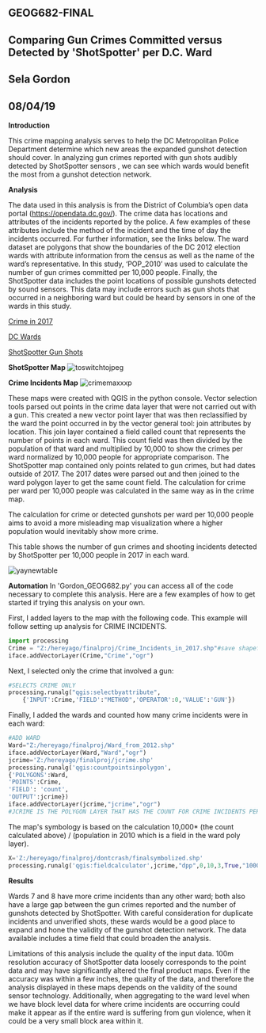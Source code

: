 ## GEOG682-FINAL
## Comparing  Gun Crimes Committed versus Detected by 'ShotSpotter' per D.C. Ward
## Sela Gordon
## 08/04/19

**Introduction**

This crime mapping analysis serves to help the DC Metropolitan Police Department determine which new areas the expanded gunshot detection should cover. In analyzing gun crimes reported  with gun shots audibly detected by ShotSpotter sensors , we can see which wards would benefit the most from a gunshot detection network. 

**Analysis**

The data used in this analysis is from the District of Columbia’s open data portal (https://opendata.dc.gov/). The crime data has locations and attributes of the incidents reported by the police. A few examples of these attributes include the method of the incident and the time of day the incidents occurred. For further information, see the links below. The ward dataset are polygons that show the boundaries of the DC 2012 election wards with attribute information from the census as well as the name of the ward’s representative. In this study, ‘POP_2010’ was used to calculate the number of gun crimes committed per 10,000 people. Finally, the ShotSpotter data includes the point locations of possible gunshots detected by sound sensors. This data may include errors such as gun shots that occurred in a neighboring ward but could be heard by sensors in one of the wards in this study.


[Crime in 2017](https://opendata.dc.gov/datasets/crime-incidents-in-2017)

[DC Wards](https://opendata.dc.gov/datasets/ward-from-2012)

[ShotSpotter Gun Shots](https://opendata.dc.gov/datasets/shot-spotter-gun-shots)



**ShotSpotter Map**
![toswitchtojpeg](https://user-images.githubusercontent.com/24280548/62432763-6b9edd80-b6ff-11e9-970f-a27ad171226c.jpg)





**Crime Incidents Map**
![crimemaxxxp](https://user-images.githubusercontent.com/24280548/62429888-de4d9000-b6e2-11e9-9dd4-b2cbb23a6053.png)





These maps were created with QGIS in the python console. Vector selection tools parsed out points in the crime data layer that were not carried out with a gun. This created a new vector point layer that was then reclassified by the ward the point occurred  in by the vector general tool: join attributes by location. This join layer contained a field called count that represents the number of points in each ward. This count field was then divided by the population of that ward and multiplied by 10,000 to show the crimes per ward normalized by 10,000 people for appropriate comparison. The ShotSpotter map contained only points related to gun crimes, but had dates outside of 2017. The 2017 dates were parsed out and then joined to the ward polygon layer to get the same count field. The calculation for crime per ward per 10,000 people was calculated in the same way as in the crime map. 

The calculation for crime or detected gunshots per ward per 10,000 people aims to avoid a more misleading map visualization where a higher population would inevitably show more crime. 

This table shows the number of gun crimes and shooting incidents detected by ShotSpotter per 10,000 people in 2017 in each ward.


![yaynewtable](https://user-images.githubusercontent.com/24280548/62432958-62624080-b700-11e9-9a7a-80ebe8ff8d74.JPG)








**Automation**
In 'Gordon_GEOG682.py' you can access all of the code necessary to complete this analysis. Here are a few examples of how to get started if trying this analysis on your own.

First, I added layers to the map with the following code. This example will follow setting up analysis for CRIME INCIDENTS. 
```python
import processing
Crime = "Z:/hereyago/finalproj/Crime_Incidents_in_2017.shp"#save shapefile as new variable
iface.addVectorLayer(Crime,"Crime","ogr")
```
Next, I selected only the crime that involved a gun:

```python
#SELECTS CRIME ONLY
processing.runalg("qgis:selectbyattribute", 
    {'INPUT':Crime,'FIELD':"METHOD",'OPERATOR':0,'VALUE':'GUN'})
```
Finally, I added the wards and counted how many crime incidents were in each ward:
```python
#ADD WARD
Ward="Z:/hereyago/finalproj/Ward_from_2012.shp"
iface.addVectorLayer(Ward,"Ward","ogr")
jcrime='Z:/hereyago/finalproj/jcrime.shp'
processing.runalg('qgis:countpointsinpolygon',
{'POLYGONS':Ward,
'POINTS':Crime,
'FIELD': 'count',
'OUTPUT':jcrime})
iface.addVectorLayer(jcrime,"jcrime","ogr")
#JCRIME IS THE POLYGON LAYER THAT HAS THE COUNT FOR CRIME INCIDENTS PER WARD
```
The map's symbology is based on the calculation 10,000* (the count calculated above) / (population in 2010 which is a field in the ward poly layer). 

```python
X='Z:/hereyago/finalproj/dontcrash/finalsymbolized.shp'
processing.runalg('qgis:fieldcalculator',jcrime,"dpp",0,10,3,True,"10000.0 * count / POP_2010",X)
```
**Results**

Wards 7 and 8 have more crime incidents than any other ward; both also have a large gap between the gun crimes reported and the number of gunshots detected by ShotSpotter. With careful consideration for duplicate incidents and unverified shots, these wards would be a good place to expand and hone the validity of the gunshot detection network. The data available includes a time field that could broaden the analysis. 

Limitations of this analysis include the quality of the input data. 100m resolution accuracy of ShotSpotter data  loosely corresponds to the point data and may have significantly altered the final product maps. Even if the accuracy was within a few inches, the quality of the data, and therefore the analysis displayed in these maps depends on the validity of the sound sensor technology. Additionally, when aggregating to the ward level when we have block level data for where crime incidents are occurring  could make it appear as if the entire ward is suffering from gun violence, when it could be a very small block area within it. 
